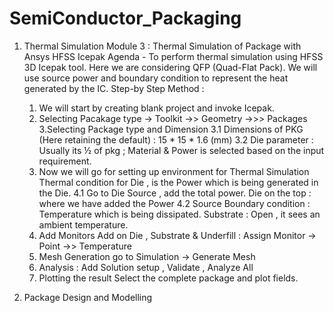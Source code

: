 # SemiConductor_Packaging
  1. Thermal Simulation
    Module 3 : Thermal Simulation of Package with Ansys HFSS Icepak
      Agenda -
        To perform thermal simulation using HFSS 3D Icepak tool.
        Here we are considering QFP (Quad-Flat Pack). We will use source power and boundary condition to represent 
        the heat generated by the IC.
      Step-by Step Method :
        1. We will start by creating blank project and invoke Icepak.
        2. Selecting Pacakage type -> Toolkit ->> Geometry ->>> Packages
        3.Selecting Package type and Dimension 
          3.1 Dimensions of PKG (Here retaining the default) : 15 * 15 * 1.6 (mm)
          3.2 Die parameter : Usually its ½ of pkg ; Material & Power is selected based on the input requirement.  
        4. Now we will go for setting up environment for Thermal Simulation
            Thermal condition for Die , is the Power which is being generated in the Die.
          4.1 Go to Die Source , add the total power. 
              Die on the top : where we have added the Power
          4.2 Source Boundary condition :  Temperature  which is being dissipated.
    		      Substrate : Open , it sees an ambient temperature.
        5. Add Monitors 
            Add on Die , Substrate & Underfill :  Assign Monitor -> Point ->> Temperature
        6. Mesh Generation
            go to Simulation -> Generate Mesh
        7. Analysis : Add Solution setup , Validate , Analyze All
        8. Plotting the result
           Select the complete package and plot fields.

           
  2. Package Design and Modelling 
